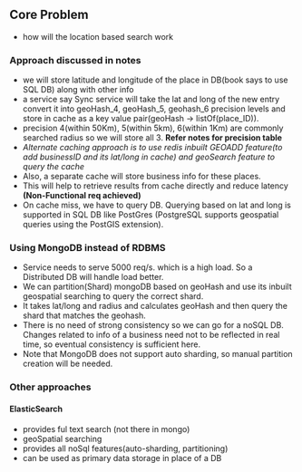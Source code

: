 ## Core Problem
- how will the location based search work


### Approach discussed in notes

- we will store latitude and longitude of the place in DB(book says to use SQL DB) along with other info
- a service say Sync service will take the lat and long of the new entry convert it into geoHash_4, geoHash_5, geohash_6 precision levels and store in cache as a key value pair(geoHash -> listOf(place_ID)).
- precision 4(within 50Km), 5(within 5km), 6(within 1Km) are commonly searched radius so we will store all 3. **Refer notes for precision table**
- _Alternate caching approach is to use redis inbuilt GEOADD feature(to add businessID and its lat/long in cache) and geoSearch feature to query the cache_
- Also, a separate cache will store business info for these places.
- This will help to retrieve results from cache directly and reduce latency **(Non-Functional req achieved)**
- On cache miss, we have to query DB. Querying based on lat and long is supported in SQL DB like PostGres (PostgreSQL supports geospatial queries using the PostGIS extension).

### Using MongoDB instead of RDBMS
- Service needs to serve 5000 req/s. which is a high load. So a Distributed DB will handle load better. 
- We can partition(Shard) mongoDB based on geoHash and use its inbuilt geospatial searching to query the correct shard. 
- It takes lat/long and radius and calculates geoHash and then query the shard that matches the geohash.
- There is no need of strong consistency so we can go for a noSQL DB. Changes related to info of a business need not to be reflected in real time, so eventual consistency is sufficient here.
- Note that MongoDB does not support auto sharding, so manual partition creation will be needed.


### Other approaches
#### ElasticSearch
- provides ful text search (not there in mongo)
- geoSpatial searching
- provides all noSql features(auto-sharding, partitioning)
- can be used as primary data storage in place of a DB

